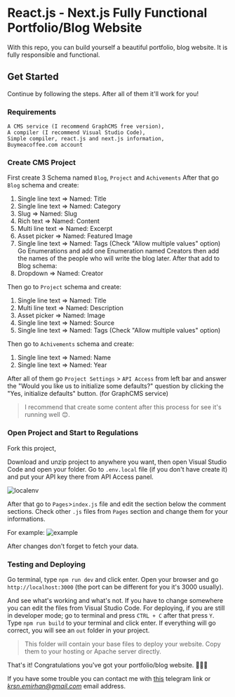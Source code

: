 # React.js - Next.js Fully Functional Portfolio/Blog Website
With this repo, you can build yourself a beautiful portfolio, blog website.
It is fully responsible and functional.

## Get Started
Continue by following the steps.
After all of them it'll work for you!

### Requirements
```
A CMS service (I recommend GraphCMS free version),
A compiler (I recommend Visual Studio Code),
Simple compiler, react.js and next.js information,
Buymeacoffee.com account
```

### Create CMS Project
First create 3 Schema named `Blog`, `Project` and `Achivements`
After that go `Blog` schema and create:
1. Single line text => Named: Title
2. Single line text => Named: Category
3. Slug => Named: Slug
4. Rich text => Named: Content
5. Multi line text => Named: Excerpt
6. Asset picker => Named: Featured Image
7. Single line text => Named: Tags (Check "Allow multiple values" option)
Go Enumerations and add one Enumeration named Creators then add the names of the people who will write the blog later. 
After that add to Blog schema:
8. Dropdown => Named: Creator

Then go to `Project` schema and create:
1. Single line text => Named: Title
2. Multi line text => Named: Description
3. Asset picker => Named: Image
4. Single line text => Named: Source
5. Single line text => Named: Tags (Check "Allow multiple values" option)

Then go to `Achivements` schema and create:
1. Single line text => Named: Name
2. Single line text => Named: Year

After all of them go `Project Settings` > `API Access` from left bar and answer the "Would you like us to initialize some defaults?" question by clicking the "Yes, initialize defaults" button. (for GraphCMS service)

> I recommend that create some content after this process for see it's running well 😊.

### Open Project and Start to Regulations
Fork this project,

Download and unzip project to anywhere you want, then open Visual Studio Code and open your folder.
Go to `.env.local` file (if you don't have create it) and put your API key there from API Access panel.

![localenv](https://i.ibb.co/5FvRLsc/envlocal.png)

After that go to `Pages`>`index.js` file and edit the section below the comment sections.
Check other `.js` files from `Pages` section and change them for your informations.

For example:
![example](https://i.ibb.co/cwbW1MJ/green.png)

After changes don't forget to fetch your data.

### Testing and Deploying
Go terminal, type `npm run dev` and click enter.
Open your browser and go `http://localhost:3000` (the port can be different for you it's 3000 usually).

And see what's working and what's not. If you have to change somewhere you can edit the files from Visual Studio Code.
For deploying, if you are still in developer mode; go to terminal and press `CTRL + C` after that press `Y`.
Type `npm run build` to your terminal and click enter. If everything will go correct, you will see an `out` folder in your project.

>This folder will contain your base files to deploy your website. Copy them to your hosting or Apache server directly.

That's it! Congratulations you've got your portfolio/blog website. 🎉🎉🎉

If you have some trouble you can contact me with [this](https://t.me/scalebit) telegram link or *krsn.emirhan@gmail.com* email address.